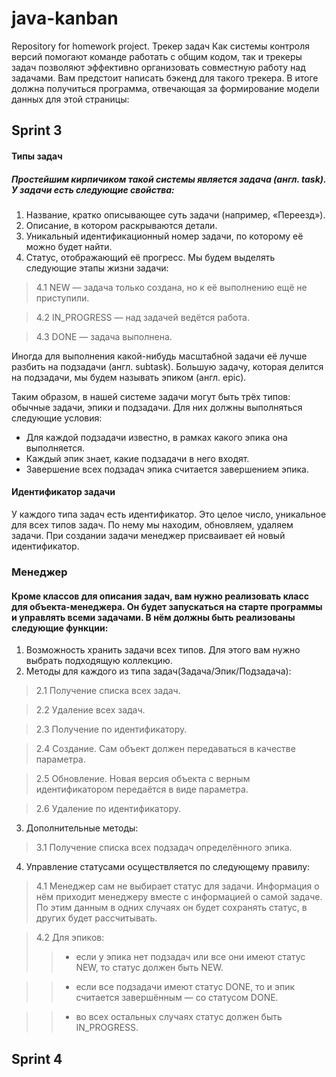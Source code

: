 # java-kanban
Repository for homework project.
Трекер задач
Как системы контроля версий помогают команде работать с общим кодом, так и трекеры задач позволяют эффективно организовать совместную работу над задачами. Вам предстоит написать бэкенд для такого трекера. В итоге должна получиться программа, отвечающая за формирование модели данных для этой страницы:

## Sprint 3
#### Типы задач
##### Простейшим кирпичиком такой системы является задача (англ. task). У задачи есть следующие свойства:
1. Название, кратко описывающее суть задачи (например, «Переезд»).
2. Описание, в котором раскрываются детали.
3. Уникальный идентификационный номер задачи, по которому её можно будет найти.
4. Статус, отображающий её прогресс. Мы будем выделять следующие этапы жизни задачи:

> 4.1 NEW — задача только создана, но к её выполнению ещё не приступили.

> 4.2 IN_PROGRESS — над задачей ведётся работа.

> 4.3 DONE — задача выполнена.

Иногда для выполнения какой-нибудь масштабной задачи её лучше разбить на подзадачи (англ. subtask). Большую задачу, которая делится на подзадачи, мы будем называть эпиком (англ. epic). 

Таким образом, в нашей системе задачи могут быть трёх типов: обычные задачи, эпики и подзадачи. Для них должны выполняться следующие условия:

* Для каждой подзадачи известно, в рамках какого эпика она выполняется.
* Каждый эпик знает, какие подзадачи в него входят.
* Завершение всех подзадач эпика считается завершением эпика.

#### Идентификатор задачи
У каждого типа задач есть идентификатор. Это целое число, уникальное для всех типов задач. По нему мы находим, обновляем, удаляем задачи. При создании задачи менеджер присваивает ей новый идентификатор.

### Менеджер
#### Кроме классов для описания задач, вам нужно реализовать класс для объекта-менеджера. Он будет запускаться на старте программы и управлять всеми задачами. В нём должны быть реализованы следующие функции:

1. Возможность хранить задачи всех типов. Для этого вам нужно выбрать подходящую коллекцию.
2. Методы для каждого из типа задач(Задача/Эпик/Подзадача):
> 2.1 Получение списка всех задач.

> 2.2 Удаление всех задач.

> 2.3 Получение по идентификатору.

> 2.4 Создание. Сам объект должен передаваться в качестве параметра.

> 2.5 Обновление. Новая версия объекта с верным идентификатором передаётся в виде параметра.

> 2.6 Удаление по идентификатору.

3. Дополнительные методы:
> 3.1 Получение списка всех подзадач определённого эпика.
4. Управление статусами осуществляется по следующему правилу:
> 4.1 Менеджер сам не выбирает статус для задачи. Информация о нём приходит менеджеру вместе с информацией о самой задаче. По этим данным в одних случаях он будет сохранять статус, в других будет рассчитывать.

> 4.2 Для эпиков:
>> * если у эпика нет подзадач или все они имеют статус NEW, то статус должен быть NEW.

>> * если все подзадачи имеют статус DONE, то и эпик считается завершённым — со статусом DONE.

>> * во всех остальных случаях статус должен быть IN_PROGRESS.

## Sprint 4
